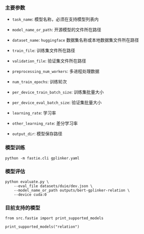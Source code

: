 ### 主要参数

+ `task_name`: 模型名称，必须在支持模型列表内


+ `model_name_or_path`: 开源模型的文件所在路径


+ `dataset_name`: `huggingface` 数据集名称或本地数据集文件所在路径


+ `train_file`: 训练集文件所在路径


+ `validation_file`: 验证集文件所在路径


+ `preprocessing_num_workers`: 多进程处理数据


+ `num_train_epochs`: 训练轮次


+ `per_device_train_batch_size`: 训练集批量大小


+ `per_device_eval_batch_size`: 验证集批量大小


+ `learning_rate`: 学习率


+ `other_learning_rate`: 差分学习率


+ `output_dir`: 模型保存路径


### 模型训练

```shell
python -m fastie.cli gplinker.yaml
```


### 模型评估

```shell
python evaluate.py \
    --eval_file datasets/duie/dev.json \
    --model_name_or_path outputs/bert-gplinker-relation \
    --device cuda:0
```

### 目前支持的模型

```shell
from src.fastie import print_supported_models

print_supported_models("relation")
```
